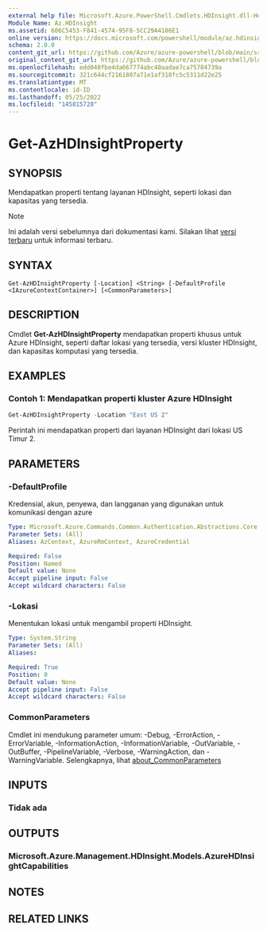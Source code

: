 ```yaml
---
external help file: Microsoft.Azure.PowerShell.Cmdlets.HDInsight.dll-Help.xml
Module Name: Az.HDInsight
ms.assetid: 606C5453-F841-4574-95F8-5CC29A4186E1
online version: https://docs.microsoft.com/powershell/module/az.hdinsight/get-azhdinsightproperty
schema: 2.0.0
content_git_url: https://github.com/Azure/azure-powershell/blob/main/src/HDInsight/HDInsight/help/Get-AzHDInsightProperty.md
original_content_git_url: https://github.com/Azure/azure-powershell/blob/main/src/HDInsight/HDInsight/help/Get-AzHDInsightProperty.md
ms.openlocfilehash: edd040fbe4da667774abc40aadae7ca75784739a
ms.sourcegitcommit: 321c644cf2161807a71e1af318fc5c5311d22e25
ms.translationtype: MT
ms.contentlocale: id-ID
ms.lasthandoff: 05/25/2022
ms.locfileid: "145815728"
---
```

# Get-AzHDInsightProperty

## SYNOPSIS
Mendapatkan properti tentang layanan HDInsight, seperti lokasi dan kapasitas yang tersedia.

> [!NOTE]
>Ini adalah versi sebelumnya dari dokumentasi kami. Silakan lihat [versi terbaru](/powershell/module/az.hdinsight/get-azhdinsightproperty) untuk informasi terbaru.

## SYNTAX

```
Get-AzHDInsightProperty [-Location] <String> [-DefaultProfile <IAzureContextContainer>] [<CommonParameters>]
```

## DESCRIPTION
Cmdlet **Get-AzHDInsightProperty** mendapatkan properti khusus untuk Azure HDInsight, seperti daftar lokasi yang tersedia, versi kluster HDInsight, dan kapasitas komputasi yang tersedia.

## EXAMPLES

### Contoh 1: Mendapatkan properti kluster Azure HDInsight
```powershell
Get-AzHDInsightProperty -Location "East US 2"
```

Perintah ini mendapatkan properti dari layanan HDInsight dari lokasi US Timur 2.

## PARAMETERS

### -DefaultProfile
Kredensial, akun, penyewa, dan langganan yang digunakan untuk komunikasi dengan azure

```yaml
Type: Microsoft.Azure.Commands.Common.Authentication.Abstractions.Core.IAzureContextContainer
Parameter Sets: (All)
Aliases: AzContext, AzureRmContext, AzureCredential

Required: False
Position: Named
Default value: None
Accept pipeline input: False
Accept wildcard characters: False
```

### -Lokasi
Menentukan lokasi untuk mengambil properti HDInsight.

```yaml
Type: System.String
Parameter Sets: (All)
Aliases:

Required: True
Position: 0
Default value: None
Accept pipeline input: False
Accept wildcard characters: False
```

### CommonParameters
Cmdlet ini mendukung parameter umum: -Debug, -ErrorAction, -ErrorVariable, -InformationAction, -InformationVariable, -OutVariable, -OutBuffer, -PipelineVariable, -Verbose, -WarningAction, dan -WarningVariable. Selengkapnya, lihat [about_CommonParameters](http://go.microsoft.com/fwlink/?LinkID=113216)

## INPUTS

### Tidak ada
## OUTPUTS

### Microsoft.Azure.Management.HDInsight.Models.AzureHDInsightCapabilities
## NOTES

## RELATED LINKS
